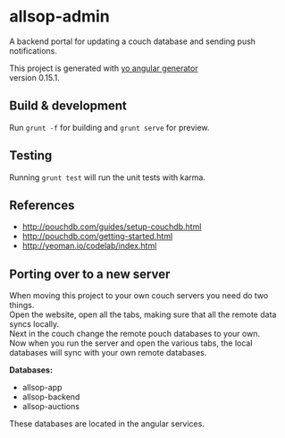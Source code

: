 # allsop-admin

A backend portal for updating a couch database and sending push notifications.  
  
This project is generated with [yo angular generator](https://github.com/yeoman/generator-angular)  
version 0.15.1.  

## Build & development
Run `grunt -f` for building and `grunt serve` for preview.  

## Testing
Running `grunt test` will run the unit tests with karma.  

## References
- http://pouchdb.com/guides/setup-couchdb.html
- http://pouchdb.com/getting-started.html
- http://yeoman.io/codelab/index.html

## Porting over to a new server
When moving this project to your own couch servers you need do two things.  
Open the website, open all the tabs, making sure that all the remote data syncs locally.  
Next in the couch change the remote pouch databases to your own.  
Now when you run the server and open the various tabs, the local databases will sync with your own remote databases.  
  
**Databases:**  
- allsop-app  
- allsop-backend  
- allsop-auctions  
  
These databases are located in the angular services.  